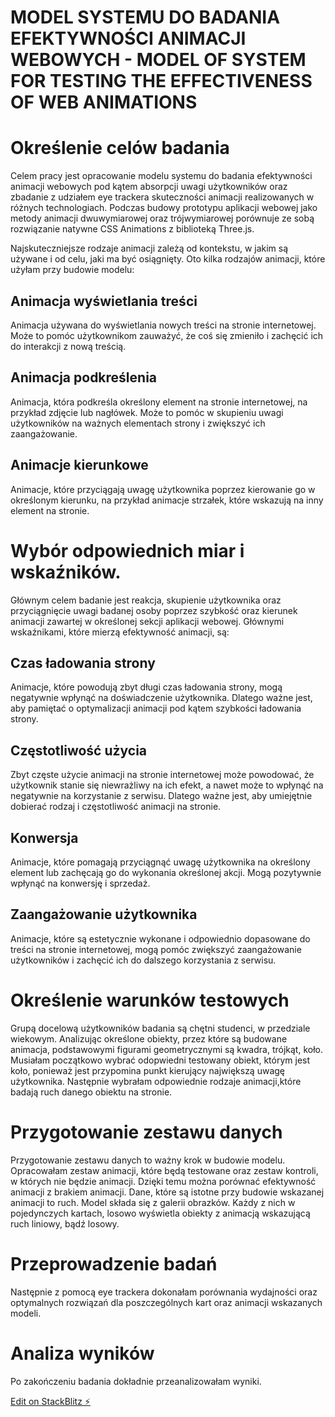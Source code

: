 # MODEL SYSTEMU DO BADANIA EFEKTYWNOŚCI ANIMACJI WEBOWYCH - MODEL OF SYSTEM FOR TESTING THE EFFECTIVENESS OF WEB ANIMATIONS

# Określenie celów badania

Celem pracy jest opracowanie modelu systemu do badania efektywności animacji webowych pod kątem absorpcji uwagi użytkowników oraz zbadanie z udziałem eye trackera skuteczności animacji realizowanych w różnych technologiach. Podczas budowy prototypu aplikacji webowej jako metody animacji dwuwymiarowej oraz trójwymiarowej porównuje ze sobą rozwiązanie natywne CSS Animations z biblioteką Three.js.

Najskuteczniejsze rodzaje animacji zależą od kontekstu, w jakim są używane i od celu, jaki ma być osiągnięty. Oto kilka rodzajów animacji, które użyłam przy budowie modelu:

## Animacja wyświetlania treści

Animacja używana do wyświetlania nowych treści na stronie internetowej. Może to pomóc użytkownikom zauważyć, że coś się zmieniło i zachęcić ich do interakcji z nową treścią.

## Animacja podkreślenia

Animacja, która podkreśla określony element na stronie internetowej, na przykład zdjęcie lub nagłówek. Może to pomóc w skupieniu uwagi użytkowników na ważnych elementach strony i zwiększyć ich zaangażowanie.

## Animacje kierunkowe

Animacje, które przyciągają uwagę użytkownika poprzez kierowanie go w określonym kierunku, na przykład animacje strzałek, które wskazują na inny element na stronie.

# Wybór odpowiednich miar i wskaźników.

Głównym celem badanie jest reakcja, skupienie użytkownika oraz przyciągnięcie uwagi badanej osoby poprzez szybkość oraz kierunek animacji zawartej w określonej sekcji aplikacji webowej.
Głównymi wskaźnikami, które mierzą efektywność animacji, są:

## Czas ładowania strony

Animacje, które powodują zbyt długi czas ładowania strony, mogą negatywnie wpłynąć na doświadczenie użytkownika. Dlatego ważne jest, aby pamiętać o optymalizacji animacji pod kątem szybkości ładowania strony.

## Częstotliwość użycia

Zbyt częste użycie animacji na stronie internetowej może powodować, że użytkownik stanie się niewrażliwy na ich efekt, a nawet może to wpłynąć na negatywnie na korzystanie z serwisu. Dlatego ważne jest, aby umiejętnie dobierać rodzaj i częstotliwość animacji na stronie.

## Konwersja

Animacje, które pomagają przyciągnąć uwagę użytkownika na określony element lub zachęcają go do wykonania określonej akcji. Mogą pozytywnie wpłynąć na konwersję i sprzedaż.

## Zaangażowanie użytkownika

Animacje, które są estetycznie wykonane i odpowiednio dopasowane do treści na stronie internetowej, mogą pomóc zwiększyć zaangażowanie użytkowników i zachęcić ich do dalszego korzystania z serwisu.

# Określenie warunków testowych

Grupą docelową użytkowników badania są chętni studenci, w przedziale wiekowym. Analizując określone obiekty, przez które są budowane animacja, podstawowymi figurami geometrycznymi są kwadra, trójkąt, koło. Musiałam początkowo wybrać odopwiedni testowany obiekt, którym jest koło, ponieważ jest przypomina punkt kierujący największą uwagę użytkownika.
Następnie wybrałam odpowiednie rodzaje animacji,które badają ruch danego obiektu na stronie.

# Przygotowanie zestawu danych

Przygotowanie zestawu danych to ważny krok w budowie modelu.
Opracowałam zestaw animacji, które będą testowane oraz zestaw kontroli, w których nie będzie animacji. Dzięki temu można porównać efektywność animacji z brakiem animacji.
Dane, które są istotne przy budowie wskazanej animacji to ruch. Model składa się z galerii obrazków. Każdy z nich w pojedynczych kartach, losowo wyświetla obiekty z animacją wskazującą ruch liniowy, bądź losowy.

# Przeprowadzenie badań

Następnie z pomocą eye trackera dokonałam porównania wydajności oraz optymalnych rozwiązań dla poszczególnych kart oraz animacji wskazanych modeli.

# Analiza wyników

Po zakończeniu badania dokładnie przeanalizowałam wyniki.

[Edit on StackBlitz ⚡️](https://stackblitz.com/edit/react-ts-1dq1it)
